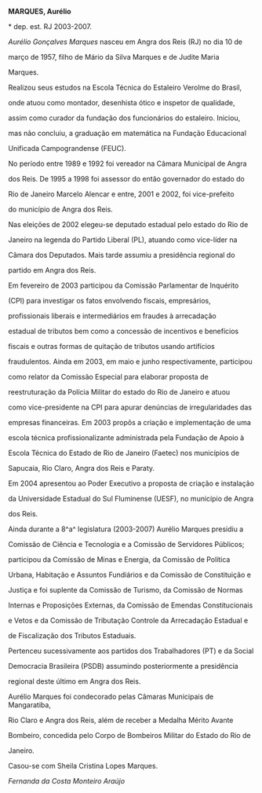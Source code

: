 **MARQUES, Aurélio**



\* dep. est. RJ 2003-2007.



*Aurélio Gonçalves Marques* nasceu em Angra dos Reis (RJ) no dia 10 de

março de 1957, filho de Mário da Silva Marques e de Judite Maria

Marques.



Realizou seus estudos na Escola Técnica do Estaleiro Verolme do Brasil,

onde atuou como montador, desenhista ótico e inspetor de qualidade,

assim como curador da fundação dos funcionários do estaleiro. Iniciou,

mas não concluiu, a graduação em matemática na Fundação Educacional

Unificada Campograndense (FEUC).



No período entre 1989 e 1992 foi vereador na Câmara Municipal de Angra

dos Reis. De 1995 a 1998 foi assessor do então governador do estado do

Rio de Janeiro Marcelo Alencar e entre, 2001 e 2002, foi vice-prefeito

do município de Angra dos Reis.



Nas eleições de 2002 elegeu-se deputado estadual pelo estado do Rio de

Janeiro na legenda do Partido Liberal (PL), atuando como vice-líder na

Câmara dos Deputados. Mais tarde assumiu a presidência regional do

partido em Angra dos Reis.



Em fevereiro de 2003 participou da Comissão Parlamentar de Inquérito

(CPI) para investigar os fatos envolvendo fiscais, empresários,

profissionais liberais e intermediários em fraudes à arrecadação

estadual de tributos bem como a concessão de incentivos e benefícios

fiscais e outras formas de quitação de tributos usando artifícios

fraudulentos. Ainda em 2003, em maio e junho respectivamente, participou

como relator da Comissão Especial para elaborar proposta de

reestruturação da Polícia Militar do estado do Rio de Janeiro e atuou

como vice-presidente na CPI para apurar denúncias de irregularidades das

empresas financeiras. Em 2003 propôs a criação e implementação de uma

escola técnica profissionalizante administrada pela Fundação de Apoio à

Escola Técnica do Estado de Rio de Janeiro (Faetec) nos municípios de

Sapucaia, Rio Claro, Angra dos Reis e Paraty.



Em 2004 apresentou ao Poder Executivo a proposta de criação e instalação

da Universidade Estadual do Sul Fluminense (UESF), no município de Angra

dos Reis.



Ainda durante a 8^a^ legislatura (2003-2007) Aurélio Marques presidiu a

Comissão de Ciência e Tecnologia e a Comissão de Servidores Públicos;

participou da Comissão de Minas e Energia, da Comissão de Política

Urbana, Habitação e Assuntos Fundiários e da Comissão de Constituição e

Justiça e foi suplente da Comissão de Turismo, da Comissão de Normas

Internas e Proposições Externas, da Comissão de Emendas Constitucionais

e Vetos e da Comissão de Tributação Controle da Arrecadação Estadual e

de Fiscalização dos Tributos Estaduais.



Pertenceu sucessivamente aos partidos dos Trabalhadores (PT) e da Social

Democracia Brasileira (PSDB) assumindo posteriormente a presidência

regional deste último em Angra dos Reis.



Aurélio Marques foi condecorado pelas Câmaras Municipais de Mangaratiba,

Rio Claro e Angra dos Reis, além de receber a Medalha Mérito Avante

Bombeiro, concedida pelo Corpo de Bombeiros Militar do Estado do Rio de

Janeiro.



Casou-se com Sheila Cristina Lopes Marques.



*Fernanda da Costa Monteiro Araújo*



